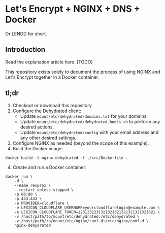 # Let's Encrypt + NGINX + DNS + Docker

Or LENDD for short.

## Introduction

Read the explanation article here: [TODO]

This repository exists solely to document the process of using NGINX and Let's Encrypt together in a Docker container.

## tl;dr

1. Checkout or download this repository.
2. Configure the Dehydrated client:
    * Update `mount/etc/dehydrated/domains.txt` for your domains.
    * Update `mount/etc/dehydrated/dehydrated.hooks.sh` to perform any desired actions.
    * Update `mount/etc/dehydrated/config` with your email address and any other desired settings.
3. Configure NGINX as needed (beyond the scope of this example).
3. Build the Docker image:
```
docker build -t nginx-dehydrated -f ./src/Dockerfile .
```
4. Create and run a Docker container:
```
docker run \
    -d \
    --name revprox \
    --restart unless-stopped \
    -p 80:80 \
    -p 443:443 \
    -e PROVIDER=cloudflare \
    -e LEXICON_CLOUDFLARE_USERNAME=yourcloudflarelogin@example.com \
    -e LEXICON_CLOUDFLARE_TOKEN=1231231231321321321321321321321321 \
    -v /host/path/to/mount/etc/dehydrated:/etc/dehydrated \
    -v /host/path/to/mount/etc/nginx/conf.d:/etc/nginx/conf.d \
    nginx-dehydrated
```
